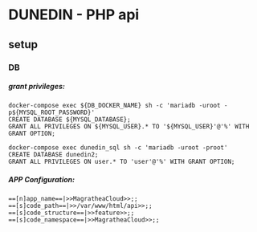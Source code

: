 # DUNEDIN - PHP api

## setup

### DB
##### grant privileges:
```
docker-compose exec ${DB_DOCKER_NAME} sh -c 'mariadb -uroot -p${MYSQL_ROOT_PASSWORD}'
CREATE DATABASE ${MYSQL_DATABASE};
GRANT ALL PRIVILEGES ON ${MYSQL_USER}.* TO '${MYSQL_USER}'@'%' WITH GRANT OPTION;
```

```
docker-compose exec dunedin_sql sh -c 'mariadb -uroot -proot'
CREATE DATABASE dunedin2;
GRANT ALL PRIVILEGES ON user.* TO 'user'@'%' WITH GRANT OPTION;
```

##### APP Configuration:
```
==[n]app_name==|>>MagratheaCloud>>;;
==[s]code_path==|>>/var/www/html/api>>;;
==[s]code_structure==|>>feature>>;;
==[s]code_namespace==|>>MagratheaCloud>>;;
```



